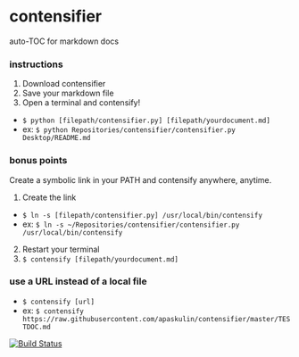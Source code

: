 # contensifier
auto-TOC for markdown docs

### instructions
1. Download contensifier
2. Save your markdown file
3. Open a terminal and contensify!
  - `$ python [filepath/contensifier.py] [filepath/yourdocument.md]`
  - ex: `$ python Repositories/contensifier/contensifier.py Desktop/README.md`

### bonus points
Create a symbolic link in your PATH and contensify anywhere, anytime.

1. Create the link
  - `$ ln -s [filepath/contensifier.py] /usr/local/bin/contensify`
  - ex: `$ ln -s ~/Repositories/contensifier/contensifier.py /usr/local/bin/contensify`
2. Restart your terminal
3. `$ contensify [filepath/yourdocument.md]`

### use a URL instead of a local file

- `$ contensify [url]`
- ex: `$ contensify https://raw.githubusercontent.com/apaskulin/contensifier/master/TESTDOC.md`

[![Build Status](https://travis-ci.org/apaskulin/contensifier.svg?branch=master)](https://travis-ci.org/apaskulin/contensifier)
